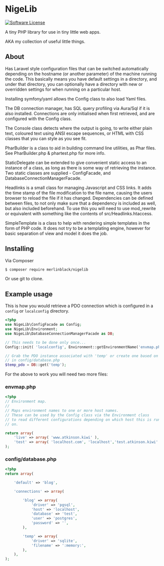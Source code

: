 # NigeLib

[![Software License](https://img.shields.io/badge/license-MIT-brightgreen.svg?style=flat-square)](LICENSE.md)

A tiny PHP library for use in tiny little web apps.

AKA my collection of useful little things.

## About

Has Laravel style configuration files that can be switched automatically
depending on the hostname (or another parameter) of the machine running the code.
This basically means you have default settings in a directory, and under that
directory, you can optionally have a directory with new or overridden settings for
when running on a particular host.

Installing symfony/yaml allows the Config class to also load Yaml files.

The DB connection manager, has SQL query profiling via Aura/Sql if it is
also installed. Connections are only initialised when first retrieved, and
are configured with the Config class.

The Console class detects where the output is going, to write either
plain text, coloured text using ANSI escape sequences, or HTML with CSS classes that
you can style as you see fit.

PharBuilder is a class to aid in building command line utilities, as Phar files.
See PharBuilder.php & phartest.php for more info.

StaticDelegate can be extended to give convenient static access to an instance of 
a class, as long as there is some way of retrieving the instance. Two static classes
are supplied - ConfigFacade, and DatabaseConnectionManagerFacade.

Headlinks is a small class for managing Javascript and CSS links. It adds the
time stamp of the file modification to the file name, causing the users browser
to reload the file if it has changed. Dependencies can be defined between files,
to not only make sure that a dependency is included as well, but also included
beforehand. To use this you will need to use mod_rewrite or equivalent with
something like the contents of src/Headlinks.htaccess.

SimpleTemplate is a class to help with rendering simple templates in the form of
PHP code. It does not try to be a templating engine, however for basic separation
of view and model it does the job.

## Installing

Via Composer

``` bash
$ composer require merlinblack/nigelib
```

Or use git to clone.

## Example usage

This is how you would retrieve a PDO connection which is configured in a `config` or `localconfig` directory.

``` php
<?php
use NigeLib\ConfigFacade as Config;
use NigeLib\Environment;
use NigeLib\DatabaseConnectionManagerFacade as DB;

// This needs to be done only once...
Config::init( 'localconfig', Environment::getEnvironmentName('envmap.php'), 'config' );

// Grab the PDO instance associated with 'temp' or create one based on the info
// in config/database.php
$temp_pdo = DB::get('temp');

```

For the above to work you will need two more files:

### envmap.php

``` php
<?php
// Environment map.
//
// Maps environment names to one or more host names.
// These can be used by the Config class via the Environment class
// to read different configurations depending on which host this is running
// on.

return array(
    'live' => array( 'www.atkinson.kiwi' ),
    'test' => array( 'localhost.com', 'localhost','test.atkinson.kiwi' ),
);
```

### config/database.php

``` php
<?php
return array(

    'default' => 'blog',

    'connections' => array(

        'blog' => array(
            'driver' => 'pgsql',
            'host' => 'localhost',
            'database' => 'test',
            'user' => 'postgres',
            'password' => '',
        ),

        'temp' => array(
            'driver' => 'sqlite',
            'filename' => ':memory:',
        ),
    ),
);
```
